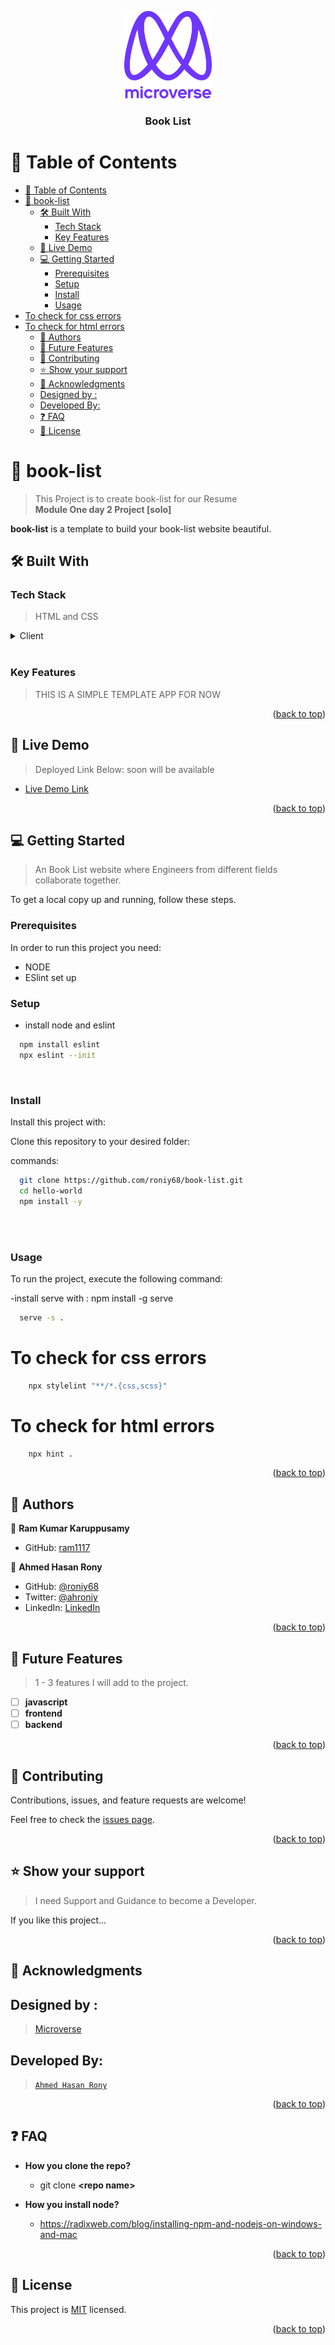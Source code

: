 <a name="readme-top"></a>

<div align="center">

  <img src="readme-assets/murple_logo.png" alt="logo" width="140"  height="auto" />
  <br/>

  <h3><b>Book List</b></h3>

</div>

<!-- TABLE OF CONTENTS -->
# 📗 Table of Contents

- [📗 Table of Contents](#-table-of-contents)
- [📖 book-list  ](#-book-list--)
  - [🛠 Built With ](#-built-with-)
    - [Tech Stack ](#tech-stack-)
    - [Key Features ](#key-features-)
  - [🚀 Live Demo ](#-live-demo-)
  - [💻 Getting Started ](#-getting-started-)
    - [Prerequisites](#prerequisites)
    - [Setup](#setup)
    - [Install](#install)
    - [Usage](#usage)
- [To check for css errors](#to-check-for-css-errors)
- [To check for html errors](#to-check-for-html-errors)
  - [👥 Authors ](#-authors-)
  - [🔭 Future Features ](#-future-features-)
  - [🤝 Contributing ](#-contributing-)
  - [⭐️ Show your support ](#️-show-your-support-)
  - [🙏 Acknowledgments ](#-acknowledgments-)
  - [Designed by :](#designed-by-)
  - [Developed By:](#developed-by)
  - [❓ FAQ ](#-faq-)
  - [📝 License ](#-license-)

<!-- PROJECT DESCRIPTION -->

# 📖 book-list  <a name="about-project"></a>

> This Project is to create book-list for our Resume
>       <br><b> Module One day 2 Project [solo]</b>

**book-list** is a template to build your book-list website beautiful.

## 🛠 Built With <a name="built-with"></a>

### Tech Stack <a name="tech-stack"></a>

>HTML and CSS

<details>
  <summary>Client</summary>
  <ul>
    <li><a href="https://w3school.com/">HTML</a></li>
  </ul>
</details>
<br>

### Key Features <a name="key-features"></a>

> THIS IS A SIMPLE TEMPLATE APP FOR NOW

<p align="right">(<a href="#readme-top">back to top</a>)</p>

<!-- LIVE DEMO -->

## 🚀 Live Demo <a name="live-demo"></a>

> Deployed Link Below: 
>  soon will be available

- [Live Demo Link](https://roniy68.github.io/book-list)
  


<p align="right">(<a href="#readme-top">back to top</a>)</p>


## 💻 Getting Started <a name="getting-started"></a>

> An Book List website where Engineers from different fields collaborate together. 

To get a local copy up and running, follow these steps.

### Prerequisites

In order to run this project you need:
  - NODE 
  - ESlint set up

### Setup
- install node and eslint
 

```sh
  npm install eslint
  npx eslint --init
```
<br>


### Install

Install this project with:

Clone this repository to your desired folder:


 commands:

```sh
  git clone https://github.com/roniy68/book-list.git
  cd hello-world
  npm install -y
```
<br><br>

### Usage

To run the project, execute the following command:


-install serve with : npm install -g serve

```sh
  serve -s .
```




# To check for css errors

```sh
    npx stylelint "**/*.{css,scss}"

```
# To check for html errors
```sh
    npx hint .
```


<p align="right">(<a href="#readme-top">back to top</a>)</p>

<!-- AUTHORS -->

## 👥 Authors <a name="authors"></a>


👤 **Ram Kumar Karuppusamy**

- GitHub: [ram1117](https://github.com/ram1117)

👤 **Ahmed Hasan Rony**

- GitHub: [@roniy68](https://github.com/roniy68)
- Twitter: [@ahroniy](https://twitter.com/ahroniy)
- LinkedIn: [LinkedIn](https://linkedin.com/in/ahroniy)



<p align="right">(<a href="#readme-top">back to top</a>)</p>

<!-- FUTURE FEATURES -->

## 🔭 Future Features <a name="future-features"></a>

>  1 - 3 features I will add to the project.

- [ ] **javascript**
- [ ] **frontend**
- [ ] **backend**

<p align="right">(<a href="#readme-top">back to top</a>)</p>

<!-- CONTRIBUTING -->

## 🤝 Contributing <a name="contributing"></a>

Contributions, issues, and feature requests are welcome!

Feel free to check the [issues page](../../issues/).

<p align="right">(<a href="#readme-top">back to top</a>)</p>

<!-- SUPPORT -->

## ⭐️ Show your support <a name="support"></a>

>  I need Support and Guidance to become a Developer.

If you like this project...

<p align="right">(<a href="#readme-top">back to top</a>)</p>

<!-- ACKNOWLEDGEMENTS -->

## 🙏 Acknowledgments <a name="acknowledgements"></a>

## Designed by :
>[Microverse](https://www.microverse.org) <br>

## Developed By: 
> [`Ahmed Hasan Rony`](https://www.linkedin.com/in/ahroniy)

<p align="right">(<a href="#readme-top">back to top</a>)</p>

<!-- FAQ (optional) -->

## ❓ FAQ <a name="faq"></a>



- **How you clone the repo?**

  - git clone **\<repo name\>**

- **How you install node?**

  - https://radixweb.com/blog/installing-npm-and-nodejs-on-windows-and-mac

<p align="right">(<a href="#readme-top">back to top</a>)</p>

<!-- LICENSE -->

## 📝 License <a name="license"></a>

This project is [MIT](./readme-assets/MIT.md) licensed.

<p align="right">(<a href="#readme-top">back to top</a>)</p>
